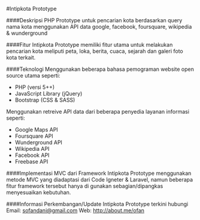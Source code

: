 #Intipkota Prototype

####Deskripsi
PHP Prototype untuk pencarian kota berdasarkan query nama kota menggunakan API data google, facebook, foursquare, wikipedia &amp; wunderground


####Fitur
Intipkota Prototype memiliki fitur utama untuk melakukan pencarian kota meliputi peta, loka, berita, cuaca, sejarah dan galeri foto kota terkait.

####Teknologi
Menggunakan beberapa bahasa pemograman website open source utama seperti:
- PHP (versi 5++)
- JavaScript Library (jQuery)
- Bootstrap (CSS & SASS)

Menggunakan retreive API data dari beberapa penyedia layanan informasi seperti:
- Google Maps API
- Foursquare API
- Wunderground API
- Wikipedia API
- Facebook API
- Freebase API

####Implementasi MVC dari Framework
Intipkota Prototype menggunakan metode MVC yang diadaptasi dari Code Igneter & Laravel, namun beberapa fitur framework tersebut hanya di gunakan sebagian/dipangkas menyesuaikan kebutuhan.

####Informasi Perkembangan/Update Intipkota Prototype terkini hubungi
Email: sofandani@gmail.com
Web: http://about.me/ofan
